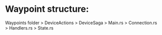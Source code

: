 # Waypoint structure:

Waypoints folder > DeviceActions > DeviceSaga > Main.rs > Connection.rs > Handlers.rs > State.rs
